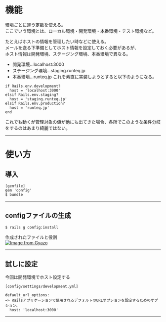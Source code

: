 # 機能
環境ごとに違う定数を使える。    
ここでいう環境とは、ローカル環境・開発環境・本番環境・テスト環境など。        
    
たとえばホストの情報を管理したい時などに使える。    
メールを送る下準備としてホスト情報を設定しておく必要があるが、    
ホスト情報は開発環境、ステージング環境、本番環境で異なる。    
    
- 開発環境...localhost:3000        
- ステージング環境...staging.runteq.jp        
- 本番環境...runteq.jp
これを素直に実装しようとすると以下のようになる。
~~~
if Rails.env.development?
  host = 'localhost:3000'
elsif Rails.env.staging?
  host = 'staging.runteq.jp'
elsif Rails.env.production?
  host = 'runteq.jp'
end
~~~
これでも動くが管理対象の値が他にも出てきた場合、各所でこのような条件分岐をするのはあまり綺麗ではない。
***

# 使い方
## 導入
~~~
[gemfile]
gem 'config'
$ bundle
~~~
***

## configファイルの生成
~~~
$ rails g config:install
~~~
作成されたファイルと役割    
[![Image from Gyazo](https://i.gyazo.com/4478d915fee1d7a129cc41fe79a15cfe.png)](https://gyazo.com/4478d915fee1d7a129cc41fe79a15cfe)
***

## 試しに設定
今回は開発環境でホスト設定する
~~~
[config/settings/development.yml]

default_url_options:
=> Railsアプリケーションで使用されるデフォルトのURLオプションを設定するためのオプション。
  host: 'localhost:3000'
~~~
***

